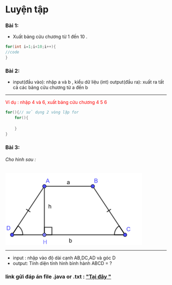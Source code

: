 # Luyện tập

### Bài 1:
- Xuất bảng cửu chương từ 1 đến 10 .
```Java
for(int i=1;i<10;i++){
//code 
}
```
### Bài 2:
- input(đầu vào): nhập a và b , kiểu dữ liệu (int) 
 output(đầu ra): xuất ra tất cả các bảng cửu chương từ a đến b
 **** 
<span style="color:red;">Ví dụ : nhập 4 và 6, xuất bảng cửu chương 4 5 6</span>

 ```Java
 for(){// sử dụng 2 vòng lặp for
     for(){

     }
 }
```
### Bài 3:
###### Cho hình sau :

!["Hình thang cân "](images/1.png)
****
- input : nhập vào độ dài cạnh AB,DC,AD và góc D
- output: Tính diện tính hình bình hành ABCD = ?

### link gửi đáp án file .java or .txt  : ["Tại đây "](https://driveuploader.com/upload/1ibdhFSxCm) 



